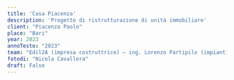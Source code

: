 ```yaml
---
title: 'Casa Piacenza'
description: 'Progetto di ristrutturazione di unità immobiliare'
client: "Piacenza Paolo"
place: "Bari"
year: 2023
annoTesto: "2023"
team: "Edil2A (impresa costruttrice) – ing. Lorenzo Partipilo (impianti) – Annamaria Brindicci (design retail)"
fotodi: "Nicola Cavallera"
draft: False
---
```

